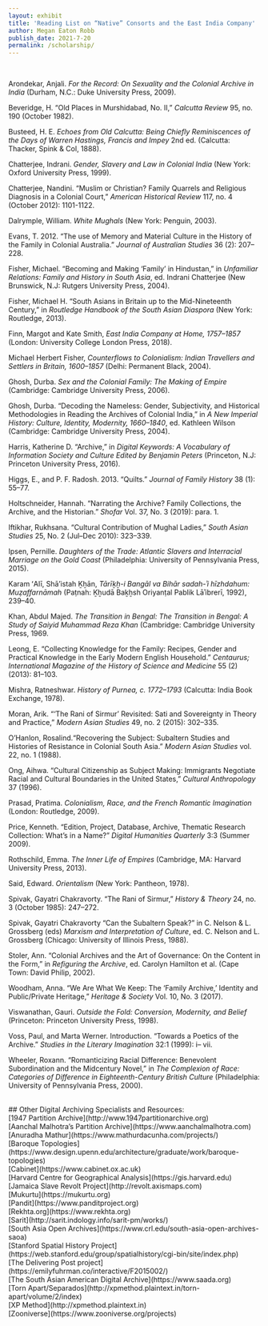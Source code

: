 ```yaml
---
layout: exhibit
title: 'Reading List on “Native” Consorts and the East India Company'
author: Megan Eaton Robb
publish_date: 2021-7-20
permalink: /scholarship/
---
```

<br>
<p class="hangingindent">Arondekar, Anjali. <i>For the Record: On Sexuality and the Colonial Archive in India</i> (Durham, N.C.: Duke University Press, 2009).</p>
<p class="hangingindent">Beveridge, ​​H. “Old Places in Murshidabad, No. II,” <i>Calcutta Review</i> 95, no. 190 (October 1982).</p>
<p class="hangingindent">Busteed, H. E. <i>Echoes from Old Calcutta: Being Chiefly Reminiscences of the Days of Warren Hastings, Francis and Impey</i> 2nd ed. (Calcutta: Thacker, Spink & Col, 1888).</p>
<p>Chatterjee, Indrani. <i>Gender, Slavery and Law in Colonial India</i> (New York: Oxford University Press, 1999).</p>
<p>Chatterjee, Nandini. “Muslim or Christian? Family Quarrels and Religious Diagnosis in a Colonial Court,” <i>American Historical Review</i> 117, no. 4 (October 2012): 1101-1122.</p>
<p>Dalrymple, William. <i>White Mughals</i> (New York: Penguin, 2003).</p>
<p>Evans, T. 2012. “The use of Memory and Material Culture in the History of the Family in Colonial Australia.” <i>Journal of Australian Studies</i> 36 (2): 207–228.</p>
<p>Fisher, Michael. “Becoming and Making ‘Family’ in Hindustan,” in <i>Unfamiliar Relations: Family and History in South Asia</i>, ed. Indrani Chatterjee (New Brunswick, N.J: Rutgers University Press, 2004).</p>
<p>Fisher, Michael H. “South Asians in Britain up to the Mid-Nineteenth Century,” in <i>Routledge Handbook of the South Asian Diaspora</i> (New York: Routledge, 2013).</p>
<p>Finn, Margot and Kate Smith, <i>East India Company at Home, 1757–1857</i> (London: University College London Press, 2018).</p>
<p>Michael Herbert Fisher, <i>Counterflows to Colonialism: Indian Travellers and Settlers in Britain, 1600–1857</i> (Delhi: Permanent Black, 2004).</p>
<p>Ghosh, Durba. <i>Sex and the Colonial Family: The Making of Empire</i> (Cambridge: Cambridge University Press, 2006).</p>
<p>Ghosh, Durba. “Decoding the Nameless: Gender, Subjectivity, and Historical Methodologies in Reading the Archives of Colonial India,” in <i>A New Imperial History: Culture, Identity, Modernity, 1660–1840</i>, ed. Kathleen Wilson (Cambridge: Cambridge University Press, 2004).</p>
<p>Harris, Katherine D. “Archive,” in <i>Digital Keywords: A Vocabulary of Information Society and Culture Edited by Benjamin Peters</i> (Princeton, N.J: Princeton University Press, 2016).</p>
<p>Higgs, E., and P. F. Radosh. 2013. “Quilts.” <i>Journal of Family History</i> 38 (1): 55–77.</p>
<p>Holtschneider, Hannah. “Narrating the Archive? Family Collections, the Archive, and the Historian.” <i>Shofar</i> Vol. 37, No. 3 (2019): para. 1.</p>
<p>Iftikhar, Rukhsana. “Cultural Contribution of Mughal Ladies,” <i>South Asian Studies</i> 25, No. 2 (Jul–Dec 2010): 323–339.</p>
<p>Ipsen, Pernille. <i>Daughters of the Trade: Atlantic Slavers and Interracial Marriage on the Gold Coast</i> (Philadelphia: University of Pennsylvania Press, 2015).</p>
<p>Karam ʻAlī, Shāʼistah Ḵẖān, <i>Tārīḵẖ-i Bangāl va Bihār sadah-ʾi hīzhdahum: Muẓaffarnāmah</i> (Paṭnah: Ḵẖudā Baḵẖsh Oriyanṭal Pablik Lāʾibrerī, 1992), 239–40.</p>
<p>Khan, Abdul Majed. <i>The Transition in Bengal: The Transition in Bengal: A Study of Saiyid Muhammad Reza Khan</i> (Cambridge: Cambridge University Press, 1969.</p>
<p>Leong, E.  “Collecting Knowledge for the Family: Recipes, Gender and Practical Knowledge in the Early Modern English Household.” <i>Centaurus; International Magazine of the History of Science and Medicine</i> 55 (2) (2013): 81–103.</p>
<p>Mishra, Ratneshwar. <i>History of Purnea, c. 1772–1793</i> (Calcutta: India Book Exchange, 1978).</p>
<p>Moran, Arik. “‘The Rani of Sirmur’ Revisited: Sati and Sovereignty in Theory and Practice,” <i>Modern Asian Studies</i> 49, no. 2 (2015): 302–335.</p>
O’Hanlon, Rosalind.“Recovering the Subject: Subaltern Studies and Histories of Resistance in Colonial South Asia.” <i>Modern Asian Studies</i> vol. 22, no. 1 (1988).</p>
<p>Ong, Aihwa. “Cultural Citizenship as Subject Making: Immigrants Negotiate Racial and Cultural Boundaries in the United States,” <i>Cultural Anthropology</i> 37 (1996).</p>
<p>Prasad, Pratima. <i>Colonialism, Race, and the French Romantic Imagination</i> (London: Routledge, 2009).</p>
<p>Price, Kenneth. “Edition, Project, Database, Archive, Thematic Research Collection: What’s in a Name?” <i>Digital Humanities Quarterly</i> 3:3 (Summer 2009).</p>
<p>Rothschild, Emma. <i>The Inner Life of Empires</i> (Cambridge, MA: Harvard University Press, 2013).</p>
<p>Said, Edward. <i>Orientalism</i> (New York: Pantheon, 1978).</p>
<p>Spivak, Gayatri Chakravorty. “The Rani of Sirmur,” <i>History & Theory</i> 24, no. 3 (October 1985): 247–272.</p>
<p>Spivak, Gayatri Chakravorty “Can the Subaltern Speak?” in C. Nelson & L. Grossberg (eds) <i>Marxism and Interpretation of Culture</i>, ed. C. Nelson and L. Grossberg (Chicago: University of Illinois Press, 1988).</p>
<p>Stoler, Ann. “Colonial Archives and the Art of Governance: On the Content in the Form,” in <i>Refiguring the Archive</i>, ed. Carolyn Hamilton et al. (Cape Town: David Philip, 2002).</p>
<p>Woodham, Anna. “We Are What We Keep: The ‘Family Archive,’ Identity and Public/Private Heritage,” <i>Heritage & Society</i> Vol. 10, No. 3 (2017).</p>
<p>Viswanathan, Gauri. <i>Outside the Fold: Conversion, Modernity, and Belief</i> (Princeton: Princeton University Press, 1998).​​</p>
<p>Voss, Paul, and Marta Werner. Introduction. “Towards a Poetics of the Archive.” <i>Studies in the Literary Imagination</i> 32:1 (1999): i– vii.</p>
<p>Wheeler, Roxann. “Romanticizing Racial Difference: Benevolent Subordination and the Midcentury Novel,” in <i>The Complexion of Race: Categories of Difference in Eighteenth-Century British Culture</i> (Philadelphia: University of Pennsylvania Press, 2000).</p>
<br>
## Other Digital Archiving Specialists and Resources:
<br>
[1947 Partition Archive](http://www.1947partitionarchive.org)
<br>
[Aanchal Malhotra’s Partition Archive](https://www.aanchalmalhotra.com)
<br>
[Anuradha Mathur](https://www.mathurdacunha.com/projects/)
<br>
[Baroque Topologies](https://www.design.upenn.edu/architecture/graduate/work/baroque-topologies)
<br>
[Cabinet](https://www.cabinet.ox.ac.uk)
<br>
[Harvard Centre for Geographical Analysis](https://gis.harvard.edu)
<br>
[Jamaica Slave Revolt Project](http://revolt.axismaps.com)
<br>
[Mukurtu](https://mukurtu.org)
<br>
[Pandit](https://www.panditproject.org)
<br>
[Rekhta.org](https://www.rekhta.org)
<br>
[Sarit](http://sarit.indology.info/sarit-pm/works/)
<br>
[South Asia Open Archives](https://www.crl.edu/south-asia-open-archives-saoa)
<br>
[Stanford Spatial History Project](https://web.stanford.edu/group/spatialhistory/cgi-bin/site/index.php)
<br>
[The Delivering Post project](https://emilyfuhrman.co/interactive/F2015002/)
<br>
[The South Asian American Digital Archive](https://www.saada.org)
<br>
[Torn Apart/Separados](http://xpmethod.plaintext.in/torn-apart/volume/2/index)
<br>
[XP Method](http://xpmethod.plaintext.in)
<br>
[Zooniverse](https://www.zooniverse.org/projects)
<br>

